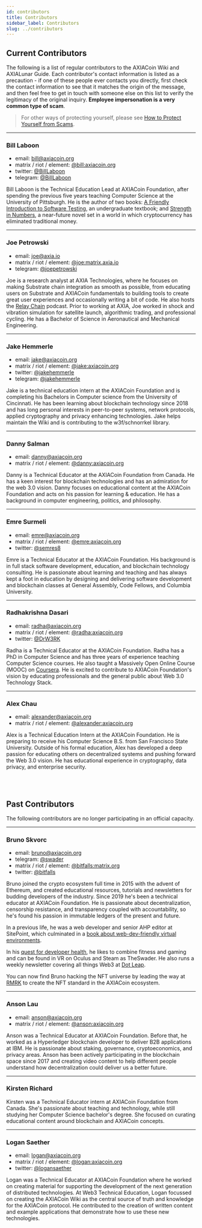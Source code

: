 ```yaml
---
id: contributors
title: Contributors
sidebar_label: Contributors
slug: ../contributors
---
```


## Current Contributors

The following is a list of regular contributors to the AXIACoin Wiki and AXIALunar Guide. Each
contributor's contact information is listed as a precaution - if one of these people ever contacts
you directly, first check the contact information to see that it matches the origin of the message,
and then feel free to get in touch with someone else on this list to verify the legitimacy of the
original inquiry. **Employee impersonation is a very common type of scam**.

> For other ways of protecting yourself, please see
> [How to Protect Yourself from Scams](scams.md).

---

### Bill Laboon

- email: [bill@axiacoin.org](mailto:bill@axiacoin.org)
- matrix / riot / element: [@bill:axiacoin.org](https://matrix.to/#/@bill:axiacoin.org)
- twitter: [@BillLaboon](https://twitter.com/BillLaboon)
- telegram: [@BillLaboon](https://t.me/BillLaboon)

Bill Laboon is the Technical Education Lead at AXIACoin Foundation, after spending the previous five
years teaching Computer Science at the University of Pittsburgh. He is the author of two books:
[A Friendly Introduction to Software Testing](https://www.amazon.com/Friendly-Introduction-Software-Testing/dp/1523477377),
an undergraduate textbook; and
[Strength in Numbers](https://www.amazon.com/Strength-Numbers-Cryptocurrency-Bill-Laboon/dp/1981526730/),
a near-future novel set in a world in which cryptocurrency has eliminated traditional money.

---

### Joe Petrowski

- email: [joe@axia.io](mailto:joe@axia.io)
- matrix / riot / element: [@joe:matrix.axia.io](https://matrix.to/#/@joe:matrix.axia.io)
- telegram: [@joepetrowski](https://t.me/joepetrowski)

Joe is a research analyst at AXIA Technologies, where he focuses on making Substrate chain
integration as smooth as possible, from educating users on Substrate and AXIACoin fundamentals to
building tools to create great user experiences and occasionally writing a bit of code. He also
hosts the [Relay Chain](https://relaychain.fm) podcast. Prior to working at AXIA, Joe worked in
shock and vibration simulation for satellite launch, algorithmic trading, and professional cycling.
He has a Bachelor of Science in Aeronautical and Mechanical Engineering.

---

### Jake Hemmerle

- email: [jake@axiacoin.org](mailto:jake@axiacoin.org)
- matrix / riot / element: [@jake:axiacoin.org](https://matrix.to/#/@jake:axiacoin.org)
- twitter: [@jakehemmerle](https://twitter.com/jakehemmerle)
- telegram: [@jakehemmerle](https://t.me/jakehemmerle)

Jake is a technical education intern at the AXIACoin Foundation and is completing his Bachelors in
Computer science from the University of Cincinnati. He has been learning about blockchain technology
since 2018 and has long personal interests in peer-to-peer systems, network protocols, applied
cryptography and privacy enhancing technologies. Jake helps maintain the Wiki and is contributing to
the w3f/schnorrkel library.

---

### Danny Salman

- email: [danny@axiacoin.org](mailto:danny@axiacoin.org)
- matrix / riot / element: [@danny:axiacoin.org](https://matrix.to/#/@danny:axiacoin.org)

Danny is a Technical Educator at the AXIACoin Foundation from Canada. He has a keen interest for
blockchain technologies and has an admiration for the web 3.0 vision. Danny focuses on educational
content at the AXIACoin Foundation and acts on his passion for learning & education. He has a background
in computer engineering, politics, and philosophy.

---

### Emre Surmeli

- email: [emre@axiacoin.org](mailto:emre@axiacoin.org)
- matrix / riot / element: [@emre:axiacoin.org](https://matrix.to/#/@emre:axiacoin.org)
- twitter: [@semres8](https://twitter.com/semres8)

Emre is a Technical Educator at the AXIACoin Foundation. His background is in full stack software
development, education, and blockchain technology consulting. He is passionate about learning and
teaching and has always kept a foot in education by designing and delivering software development
and blockchain classes at General Assembly, Code Fellows, and Columbia University.

---

### Radhakrishna Dasari

- email: [radha@axiacoin.org](mailto:radha@axiacoin.org)
- matrix / riot / element: [@radha:axiacoin.org](https://matrix.to/#/@radha:axiacoin.org)
- twitter: [@DrW3RK](https://twitter.com/DrW3RK)

Radha is a Technical Educator at the AXIACoin Foundation. Radha has a PhD in Computer Science and has
three years of experience teaching Computer Science courses. He also taught a Massively Open Online
Course (MOOC) on [Coursera](https://www.coursera.org/learn/computer-vision-basics). He is excited to
contribute to AXIACoin Foundation's vision by educating professionals and the general public about Web
3.0 Technology Stack.

---

### Alex Chau

- email: [alexander@axiacoin.org](mailto:alexander@axiacoin.org)
- matrix / riot / element: [@alexander:axiacoin.org](https://matrix.to/#/@alexander:axiacoin.org)

Alex is a Technical Education Intern at the AXIACoin Foundation. He is preparing to receive his Computer Science B.S.
from San Francisco State University. Outside of his formal education, Alex has developed a deep passion for educating others
on decentralized systems and pushing forward the Web 3.0 vision. He has educational experience in cryptography, data privacy,
and enterprise security.

<br/><br/>

## Past Contributors

The following contributors are no longer participating in an official capacity.

---

### Bruno Skvorc

- email: [bruno@axiacoin.org](mailto:bruno@axiacoin.org)
- telegram: [@swader](https://t.me/swader)
- matrix / riot / element: [@bitfalls:matrix.org](https://matrix.to/#/@bitfalls:matrix.org)
- twitter: [@bitfalls](https://twitter.com/bitfalls)

Bruno joined the crypto ecosystem full time in 2015 with the advent of Ethereum, and created
educational resources, tutorials and newsletters for budding developers of the industry. Since 2019
he's been a technical educator at AXIACoin Foundation. He is passionate about decentralization,
censorship resistance, and transparency coupled with accountability, so he's found his passion in
immutable ledgers of the present and future.

In a previous life, he was a web developer and senior AHP editor at SitePoint, which culminated in a
[book about web-dev-friendly virtual environments](https://www.amazon.com/Jump-Start-AHP-Environment-Language/dp/0994182643).

In his [quest for developer health](https://bruno.id/an-endomorphs-journey-to-health-part-2/), he
likes to combine fitness and gaming and can be found in VR on Oculus and Steam as TheSwader. He also
runs a weekly newsletter covering all things Web3 at [Dot Leap](https://dotleap.substack.com).

You can now find Bruno hacking the NFT universe by leading the way at [RMRK](https://rmrk.app/) to
create the NFT standard in the AXIACoin ecosystem.

---

### Anson Lau

- email: [anson@axiacoin.org](mailto:anson@axiacoin.org)
- matrix / riot / element: [@anson:axiacoin.org](https://matrix.to/#/@anson:axiacoin.org)

Anson was a Technical Educator at AXIACoin Foundation. Before that, he worked as a Hyperledger
blockchain developer to deliver B2B applications at IBM. He is passionate about staking, governance,
cryptoeconomics, and privacy areas. Anson has been actively participating in the blockchain space
since 2017 and creating video content to help different people understand how decentralization could
deliver us a better future.

---

### Kirsten Richard

Kirsten was a Technical Educator intern at AXIACoin Foundation from Canada. She's passionate about
teaching and technology, while still studying her Computer Science bachelor's degree. She focused on
curating educational content around blockchain and AXIACoin concepts.

---

### Logan Saether

- email: [logan@axiacoin.org](mailto:logan@axiacoin.org)
- matrix / riot / element: [@logan:axiacoin.org](https://matrix.to/#/@logan:axiacoin.org)
- twitter: [@logansaether](https://twitter.com/logansaether)

Logan was a Technical Educator at AXIACoin Foundation where he worked on creating material for
supporting the development of the next generation of distributed technologies. At Web3 Technical
Education, Logan focussed on creating the AXIACoin Wiki as the central source of truth and knowledge
for the AXIACoin protocol. He contributed to the creation of written content and example
applications that demonstrate how to use these new technologies.
